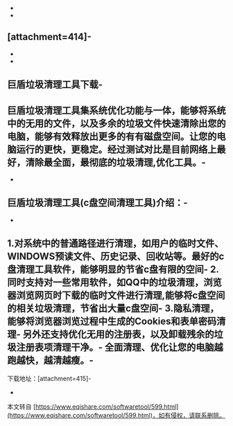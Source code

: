 -
-
**\[attachment=414\]**-
-
-
-
**巨盾垃圾清理工具下载**-
-
巨盾垃圾清理工具集系统优化功能与一体，能够将系统中的无用的文件，以及多余的垃圾文件快速清除出您的电脑，能够有效释放出更多的有有磁盘空间。让您的电脑运行的更快，更稳定。经过测试对比是目前网络上最好，清除最全面，最彻底的垃圾清理,优化工具。-
-
-
**巨盾垃圾清理工具(c盘空间清理工具)介绍：**-
-
-
1.对系统中的普通路径进行清理，如用户的临时文件、WINDOWS预读文件、历史记录、回收站等。最好的c盘清理工具软件，能够明显的节省c盘有限的空间-
2.同时支持对一些常用软件，如QQ中的垃圾清理，浏览器浏览网页时下载的临时文件进行清理,能够将c盘空间的相关垃圾清理，节省出大量c盘空间-
3.隐私清理，能够将浏览器浏览过程中生成的Cookies和表单密码清理-
另外还支持优化无用的注册表，以及卸载残余的垃圾注册表项清理干净。-
全面清理、优化让您的电脑越跑越快，越清越瘦。-
-
下载地址：\[attachment=415\]-

-

本文转自 [https://www.eqishare.com/softwaretool/599.html](https://www.eqishare.com/softwaretool/599.html)，如有侵权，请联系删除。